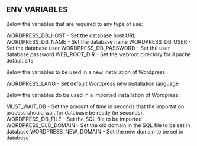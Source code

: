 ## ENV VARIABLES

Below the variables that are required to any type of use:

WORDPRESS_DB_HOST - Set the database host URL
WORDPRESS_DB_NAME - Set the database name
WORDPRESS_DB_USER - Set the database user
WORDPRESS_DB_PASSWORD - Set the user database password
WEB_ROOT_DIR - Set the webroot directory for Apache default site

Below the variables to be used in a new installation of Wordpress:

WORDPRESS_LANG - Set default Wordpress new installation language

Below the variables do be used in a imported installation of Wordpress:

MUST_WAIT_DB - Set the amount of time in seconds that the importation process should wait for database be ready (in seconds).
WORDPRESS_DB_FILE - Set the SQL file to be imported
WORDPRESS_OLD_DOMAIN - Set the old domain in the SQL file to be set in database
WORDPRESS_NEW_DOMAIN - Set the new domain to be set in database